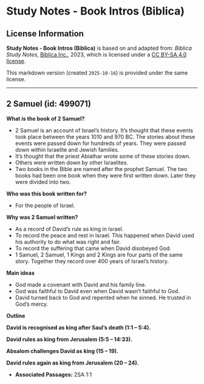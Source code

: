# Study Notes - Book Intros (Biblica)

## License Information

**Study Notes - Book Intros (Biblica)** is based on and adapted from: _Biblica Study Notes_, [Biblica Inc.](https://www.biblica.com/), 2023, which is licensed under a [CC BY-SA 4.0 license](https://creativecommons.org/licenses/by-sa/4.0/legalcode.en).

This markdown version (created `2025-10-16`) is provided under the same license.



--------------------------------

## 2 Samuel (id: 499071)

**What is the book of 2 Samuel?**

* 2 Samuel is an account of Israel’s history. It’s thought that these events took place between the years 1010 and 970 BC. The stories about these events were passed down for hundreds of years. They were passed down within Israelite and Jewish families.
* It’s thought that the priest Abiathar wrote some of these stories down.
* Others were written down by other Israelites.
* Two books in the Bible are named after the prophet Samuel. The two books had been one book when they were first written down. Later they were divided into two.

**Who was this book written for?**

* For the people of Israel.

**Why was 2 Samuel written?**

* As a record of David’s rule as king in Israel.
* To record the peace and rest in Israel. This happened when David used his authority to do what was right and fair.
* To record the suffering that came when David disobeyed God.
* 1 Samuel, 2 Samuel, 1 Kings and 2 Kings are four parts of the same story. Together they record over 400 years of Israel’s history.

**Main ideas**

* God made a covenant with David and his family line.
* God was faithful to David even when David wasn’t faithful to God.
* David turned back to God and repented when he sinned. He trusted in God’s mercy.

**Outline**

**David is recognised as king after Saul’s death (1:1 – 5:4\).**

**David rules as king from Jerusalem (5:5 ­­– 14:33\).**

**Absalom challenges David as king (15 – 19\).**

**David rules again as king from Jerusalem (20 ­­– 24\).**

* **Associated Passages:** 2SA 1:1

